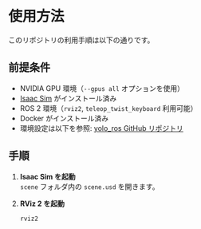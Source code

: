# 使用方法

このリポジトリの利用手順は以下の通りです。

## 前提条件
- NVIDIA GPU 環境（`--gpus all` オプションを使用）
- [Isaac Sim](https://developer.nvidia.com/isaac-sim) がインストール済み
- ROS 2 環境（`rviz2`, `teleop_twist_keyboard` 利用可能）
- Docker がインストール済み
- 環境設定は以下を参照: [yolo_ros GitHub リポジトリ](https://github.com/mgonzs13/yolo_ros)

## 手順

1. **Isaac Sim を起動**  
   `scene` フォルダ内の `scene.usd` を開きます。

2. **RViz 2 を起動**  
   ```bash
   rviz2
